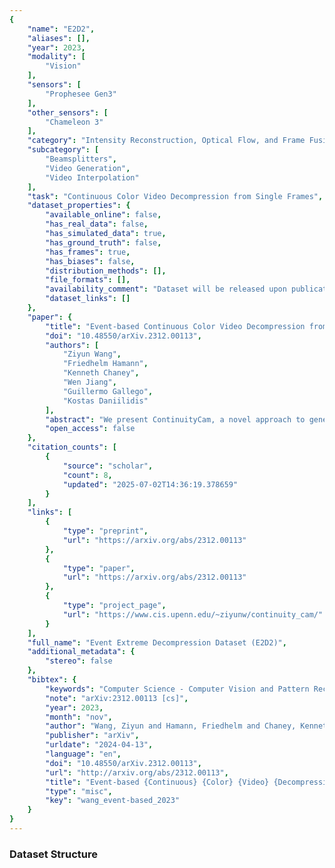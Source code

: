 ```yaml
---
{
    "name": "E2D2",
    "aliases": [],
    "year": 2023,
    "modality": [
        "Vision"
    ],
    "sensors": [
        "Prophesee Gen3"
    ],
    "other_sensors": [
        "Chameleon 3"
    ],
    "category": "Intensity Reconstruction, Optical Flow, and Frame Fusion",
    "subcategory": [
        "Beamsplitters",
        "Video Generation",
        "Video Interpolation"
    ],
    "task": "Continuous Color Video Decompression from Single Frames",
    "dataset_properties": {
        "available_online": false,
        "has_real_data": false,
        "has_simulated_data": true,
        "has_ground_truth": false,
        "has_frames": true,
        "has_biases": false,
        "distribution_methods": [],
        "file_formats": [],
        "availability_comment": "Dataset will be released upon publication",
        "dataset_links": []
    },
    "paper": {
        "title": "Event-based Continuous Color Video Decompression from Single Frames",
        "doi": "10.48550/arXiv.2312.00113",
        "authors": [
            "Ziyun Wang",
            "Friedhelm Hamann",
            "Kenneth Chaney",
            "Wen Jiang",
            "Guillermo Gallego",
            "Kostas Daniilidis"
        ],
        "abstract": "We present ContinuityCam, a novel approach to generate a continuous video from a single static RGB image, using an event camera. Conventional cameras struggle with high-speed motion capture due to bandwidth and dynamic range limitations. Event cameras are ideal sensors to solve this problem because they encode compressed change information at high temporal resolution. In this work, we propose a novel task called event-based continuous color video decompression, pairing single static color frames and events to reconstruct temporally continuous videos. Our approach combines continuous long-range motion modeling with a feature-plane-based synthesis neural integration model, enabling frame prediction at arbitrary times within the events. Our method does not rely on additional frames except for the initial image, increasing, thus, the robustness to sudden light changes, minimizing the prediction latency, and decreasing the bandwidth requirement. We introduce a novel single objective beamsplitter setup that acquires aligned images and events and a novel and challenging Event Extreme Decompression Dataset (E2D2) that tests the method in various lighting and motion profiles. We thoroughly evaluate our method through benchmarking reconstruction as well as various downstream tasks. Our approach significantly outperforms the event- and imagebased baselines in the proposed task. Please see our project website for code, data and additional results: https: //www.cis.upenn.edu/ \u0303ziyunw/continuity_ cam/.",
        "open_access": false
    },
    "citation_counts": [
        {
            "source": "scholar",
            "count": 8,
            "updated": "2025-07-02T14:36:19.378659"
        }
    ],
    "links": [
        {
            "type": "preprint",
            "url": "https://arxiv.org/abs/2312.00113"
        },
        {
            "type": "paper",
            "url": "https://arxiv.org/abs/2312.00113"
        },
        {
            "type": "project_page",
            "url": "https://www.cis.upenn.edu/~ziyunw/continuity_cam/"
        }
    ],
    "full_name": "Event Extreme Decompression Dataset (E2D2)",
    "additional_metadata": {
        "stereo": false
    },
    "bibtex": {
        "keywords": "Computer Science - Computer Vision and Pattern Recognition",
        "note": "arXiv:2312.00113 [cs]",
        "year": 2023,
        "month": "nov",
        "author": "Wang, Ziyun and Hamann, Friedhelm and Chaney, Kenneth and Jiang, Wen and Gallego, Guillermo and Daniilidis, Kostas",
        "publisher": "arXiv",
        "urldate": "2024-04-13",
        "language": "en",
        "doi": "10.48550/arXiv.2312.00113",
        "url": "http://arxiv.org/abs/2312.00113",
        "title": "Event-based {Continuous} {Color} {Video} {Decompression} from {Single} {Frames}",
        "type": "misc",
        "key": "wang_event-based_2023"
    }
}
---
```



### Dataset Structure